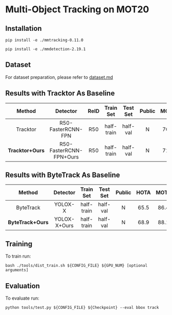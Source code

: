 # Multi-Object Tracking on MOT20 


## Installation

```
pip install -e ./mmtracking-0.11.0
```
```
pip install -e ./mmdetection-2.19.1
```

## Dataset 
For dataset preparation, please refer to [dataset.md](mmtracking-0.11.0/docs/en/dataset.md)


## Results with Tracktor As Baseline


|    Method     | Detector | ReID | Train Set | Test Set | Public | MOTA | IDF1 | FP | FN | IDSw. |                                                                           Config                                                                           | Checkpoint |
|:-------------:| :------: | :--: | :-------: | :------: | :----: | :--: | :--: |:--:|:--:| :---: |:----------------------------------------------------------------------------------------------------------------------------------------------------------:| :--------: |
|   Tracktor    | R50-FasterRCNN-FPN | R50 | half-train | half-val | N | 70.5 | 65.3 | 3659 | 176118 | 1442 |                           [config](mmtracking-0.11.0/configs/mot/tracktor/tracktor_faster-rcnn_r50_fpn_8e_mot20-public-half.py)                            | [Link from MMtracking](https://download.openmmlab.com/mmtracking/mot/faster_rcnn/faster-rcnn_r50_fpn_4e_mot15-half_20210804_001040-ae733d0c.pth)  |
| **Tracktor+Ours** | R50-FasterRCNN-FPN+Ours | R50 | half-train | half-val | N | 71.4 | 66.7 | 3419 | 171174 | 1344 | [config](mmtracking-0.11.0/configs/mot/tracktor/tracktor_ours_r50_fpn_8e_mot20-private-half.py)| [Anonymous drive link](https://drive.google.com/file/d/1X-6L0KcWUe0smq6cML8_m8XbrZe-LhXY/view?usp=drive_link) |



## Results with ByteTrack As Baseline
|     Method     | Detector | Train Set | Test Set | Public | HOTA | MOTA | IDF1 | FP | FN | IDSw. | Config | Checkpoint |
|:--------------:| :------: | :-------: | :------: | :----: | :--: | :--: | :--: |:--:|:--:| :---: | :----: | :--------: |
|   ByteTrack    | YOLOX-X | half-train | half-val | N | 65.5 | 86.4 | 82.7 | 19176 | 63370 | 995 | [config](mmtracking-0.11.0%2Fconfigs%2Fmot%2Fbytetrack%2Fbytetrack_yolox_x_mot20-private-half_orig.py) | [Anonymous drive link](https://drive.google.com/file/d/12X_gqf7LcXUE8hw22k01xWb8LRjyEqP7/view?usp=drive_link)  |
| **ByteTrack+Ours** | YOLOX-X+Ours | half-train | half-val | N | 68.9 | 88.1 | 83.7 | 18647 | 53825 | 911 | [config](mmtracking-0.11.0%2Fconfigs%2Fmot%2Fbytetrack%2Fbytetrack_yolox_x_mot20-private-half_ours.py) | [Anonymous drive link](https://drive.google.com/file/d/1y7ZhGEHxCrhtF12yZDY-M2KXOQ2eOaIe/view?usp=drive_link) |

## Training

To train run:
```
bash ./tools/dist_train.sh ${CONFIG_FILE} ${GPU_NUM} [optional arguments]
```

## Evaluation

To evaluate run:
```
python tools/test.py ${CONFIG_FILE} ${Checkpoint} --eval bbox track
```



